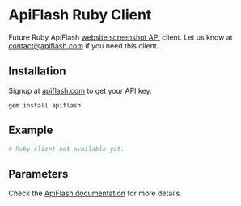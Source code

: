 # ApiFlash Ruby Client

Future Ruby ApiFlash [website screenshot API](https://apiflash.com) client. 
Let us know at [contact@apiflash.com](mailto:contact@apiflash.com) if you need this client.

## Installation

Signup at [apiflash.com](https://apiflash.com) to get your API key.

```
gem install apiflash
```

## Example

```ruby
# Ruby client not available yet.
```

## Parameters

Check the [ApiFlash documentation](https://apiflash.com/documentation) for more details.